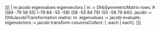 [[[ 
| m jacobi eigenvalues eigenvectors |
m := DhbSymmetricMatrix rows: #((84 -79 58 55)
                                 (-79 84 -55 -58)
                                 (58 -55 84 79)
                                 (55 -58 79 84)).
jacobi := DhbJacobiTransformation matrix: m.
eigenvalues := jacobi evaluate.
eigenvectors := jacobi transform columnsCollect: [ :each | each].
]]]